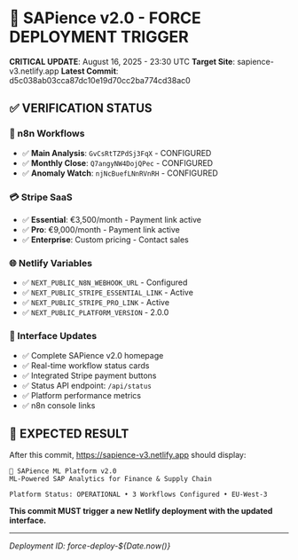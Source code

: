 # 🚀 SAPience v2.0 - FORCE DEPLOYMENT TRIGGER

**CRITICAL UPDATE**: August 16, 2025 - 23:30 UTC
**Target Site**: sapience-v3.netlify.app
**Latest Commit**: d5c038ab03cca87dc10e19d70cc2ba774cd38ac0

## ✅ VERIFICATION STATUS

### 🔧 n8n Workflows
- ✅ **Main Analysis**: `GvCsRtTZPdSj3FqX` - CONFIGURED
- ✅ **Monthly Close**: `Q7angyNW4DojQPec` - CONFIGURED  
- ✅ **Anomaly Watch**: `njNcBuefLNnRVnRH` - CONFIGURED

### 💳 Stripe SaaS
- ✅ **Essential**: €3,500/month - Payment link active
- ✅ **Pro**: €9,000/month - Payment link active
- ✅ **Enterprise**: Custom pricing - Contact sales

### 🌐 Netlify Variables
- ✅ `NEXT_PUBLIC_N8N_WEBHOOK_URL` - Configured
- ✅ `NEXT_PUBLIC_STRIPE_ESSENTIAL_LINK` - Active
- ✅ `NEXT_PUBLIC_STRIPE_PRO_LINK` - Active  
- ✅ `NEXT_PUBLIC_PLATFORM_VERSION` - 2.0.0

### 📱 Interface Updates
- ✅ Complete SAPience v2.0 homepage
- ✅ Real-time workflow status cards
- ✅ Integrated Stripe payment buttons
- ✅ Status API endpoint: `/api/status`
- ✅ Platform performance metrics
- ✅ n8n console links

## 🎯 EXPECTED RESULT

After this commit, https://sapience-v3.netlify.app should display:

```
🚀 SAPience ML Platform v2.0
ML-Powered SAP Analytics for Finance & Supply Chain

Platform Status: OPERATIONAL • 3 Workflows Configured • EU-West-3
```

**This commit MUST trigger a new Netlify deployment with the updated interface.**

---
*Deployment ID: force-deploy-${Date.now()}*
